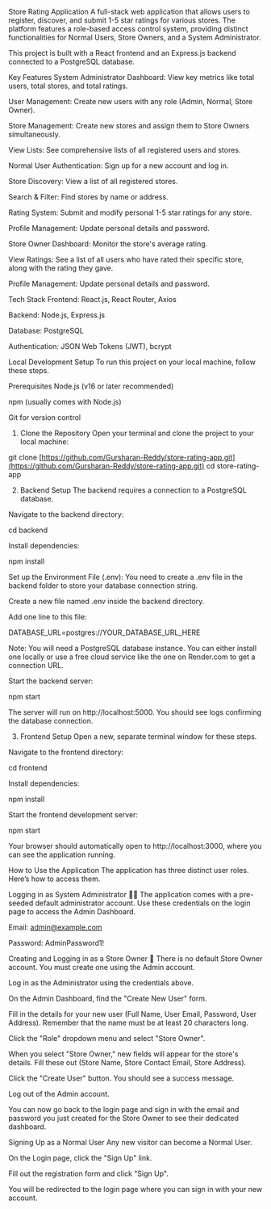 Store Rating Application
A full-stack web application that allows users to register, discover, and submit 1-5 star ratings for various stores. The platform features a role-based access control system, providing distinct functionalities for Normal Users, Store Owners, and a System Administrator.

This project is built with a React frontend and an Express.js backend connected to a PostgreSQL database.

Key Features
System Administrator
Dashboard: View key metrics like total users, total stores, and total ratings.

User Management: Create new users with any role (Admin, Normal, Store Owner).

Store Management: Create new stores and assign them to Store Owners simultaneously.

View Lists: See comprehensive lists of all registered users and stores.

Normal User
Authentication: Sign up for a new account and log in.

Store Discovery: View a list of all registered stores.

Search & Filter: Find stores by name or address.

Rating System: Submit and modify personal 1-5 star ratings for any store.

Profile Management: Update personal details and password.

Store Owner
Dashboard: Monitor the store's average rating.

View Ratings: See a list of all users who have rated their specific store, along with the rating they gave.

Profile Management: Update personal details and password.

Tech Stack
Frontend: React.js, React Router, Axios

Backend: Node.js, Express.js

Database: PostgreSQL

Authentication: JSON Web Tokens (JWT), bcrypt

Local Development Setup
To run this project on your local machine, follow these steps.

Prerequisites
Node.js (v16 or later recommended)

npm (usually comes with Node.js)

Git for version control

1. Clone the Repository
Open your terminal and clone the project to your local machine:

git clone [https://github.com/Gursharan-Reddy/store-rating-app.git](https://github.com/Gursharan-Reddy/store-rating-app.git)
cd store-rating-app

2. Backend Setup
The backend requires a connection to a PostgreSQL database.

Navigate to the backend directory:

cd backend

Install dependencies:

npm install

Set up the Environment File (.env):
You need to create a .env file in the backend folder to store your database connection string.

Create a new file named .env inside the backend directory.

Add one line to this file:

DATABASE_URL=postgres://YOUR_DATABASE_URL_HERE

Note: You will need a PostgreSQL database instance. You can either install one locally or use a free cloud service like the one on Render.com to get a connection URL.

Start the backend server:

npm start

The server will run on http://localhost:5000. You should see logs confirming the database connection.

3. Frontend Setup
Open a new, separate terminal window for these steps.

Navigate to the frontend directory:

cd frontend

Install dependencies:

npm install

Start the frontend development server:

npm start

Your browser should automatically open to http://localhost:3000, where you can see the application running.

How to Use the Application
The application has three distinct user roles. Here’s how to access them.

Logging in as System Administrator 🧑‍💻
The application comes with a pre-seeded default administrator account. Use these credentials on the login page to access the Admin Dashboard.

Email: admin@example.com

Password: AdminPassword1!

Creating and Logging in as a Store Owner 🏪
There is no default Store Owner account. You must create one using the Admin account.

Log in as the Administrator using the credentials above.

On the Admin Dashboard, find the "Create New User" form.

Fill in the details for your new user (Full Name, User Email, Password, User Address). Remember that the name must be at least 20 characters long.

Click the "Role" dropdown menu and select "Store Owner".

When you select "Store Owner," new fields will appear for the store's details. Fill these out (Store Name, Store Contact Email, Store Address).

Click the "Create User" button. You should see a success message.

Log out of the Admin account.

You can now go back to the login page and sign in with the email and password you just created for the Store Owner to see their dedicated dashboard.

Signing Up as a Normal User
Any new visitor can become a Normal User.

On the Login page, click the "Sign Up" link.

Fill out the registration form and click "Sign Up".

You will be redirected to the login page where you can sign in with your new account.